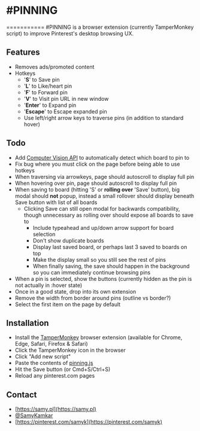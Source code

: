 # #PINNING
===========
\#PINNING is a browser extension (currently TamperMonkey script) to improve Pinterest's desktop browsing UX.

## Features
* Removes ads/promoted content
* Hotkeys
	* '**S**' to Save pin
	* '**L**' to Like/heart pin
	* '**F**' to Forward pin
	* '**V**' to Visit pin URL in new window
	* '**Enter**' to Expand pin
	* '**Escape**' to Escape expanded pin
	* Use left/right arrow keys to traverse pins (in addition to standard hover)

## Todo
* Add [Computer Vision API](https://www.microsoft.com/cognitive-services/en-us/Computer-Vision-API/documentation/DescribingImages) to automatically detect which board to pin to
* Fix bug where you must click on the page before being able to use hotkeys
* When traversing via arrowkeys, page should autoscroll to display full pin
* When hovering over pin, page should autoscroll to display full pin
* When saving to board (hitting 'S' or **rolling over** 'Save' button), big modal should **not** popup, instead a small rollover should display beneath Save button with list of all boards
  * Clicking Save can still open modal for backwards compatibility, though unnecessary as rolling over should expose all boards to save to
	* Include typeahead and up/down arrow support for board selection
	* Don't show duplicate boards
	* Display last saved board, or perhaps last 3 saved to boards on top
	* Make the display small so you still see the rest of pins
	* When finally saving, the save should happen in the background so you can immediately continue browsing pins
* When a pin is selected, show the buttons (currently hidden as the pin is not actually in :hover state)
* Once in a good state, drop into its own extension
* Remove the width from border around pins (outline vs border?)
* Select the first item on the page by default

## Installation

* Install the [TamperMonkey](https://tampermonkey.net/) browser extension (available for Chrome, Edge, Safari, Firefox & Safari)
* Click the TamperMonkey icon in the browser
* Click "Add new script"
* Paste the contents of [pinning.js](https://raw.githubusercontent.com/samyk/pinning/master/pinning.js)
* Hit the Save button (or Cmd+S/Ctrl+S)
* Reload any pinterest.com pages

## Contact
* [https://samy.pl](https://samy.pl)
* [@SamyKamkar](https://twitter.com/samykamkar/)
* [https://pinterest.com/samyk](https://pinterest.com/samyk)


